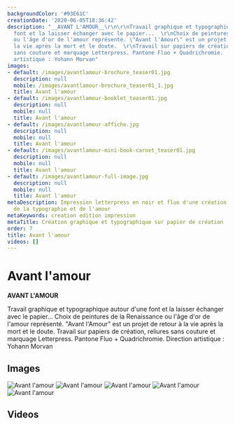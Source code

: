 ```yaml
---
backgroundColor: '#93E61C'
creationDate: '2020-06-05T18:36:42'
description: "__AVANT L'AMOUR__\r\n\r\nTravail graphique et typographique autour d'une
  font et la laisser échanger avec le papier...  \r\nChoix de peintures de la Renaissance
  ou l'âge d'or de l'amour représenté. \"Avant l'Amour\" est un projet de retour à
  la vie après la mort et le doute.  \r\nTravail sur papiers de création, reliures
  sans couture et marquage Letterpress. Pantone Fluo + Quadrichromie.  \r\nDirection
  artistique : Yohann Morvan"
images:
- default: /images/avantlamour-brochure_teaser01.jpg
  description: null
  mobile: /images/avantlamour-brochure_teaser01_1.jpg
  title: Avant l'amour
- default: /images/avantlamour-booklet_teaser01.jpg
  description: null
  mobile: null
  title: Avant l'amour
- default: /images/avantlamour-affiche.jpg
  description: null
  mobile: null
  title: Avant l'amour
- default: /images/avantlamour-mini-book-carnet_teaser01.jpg
  description: null
  mobile: null
  title: Avant l'amour
- default: /images/avantlamour-full-image.jpg
  description: null
  mobile: null
  title: Avant l'amour
metaDescription: Impression letterpress en noir et fluo d'une création graphique autour
  de la typographie et de l'amour
metaKeywords: creation edition impression
metaTitle: Création graphique et typographique sur papier de création
order: 7
title: Avant l'amour
videos: []
---
```


# Avant l'amour

__AVANT L'AMOUR__

Travail graphique et typographique autour d'une font et la laisser échanger avec le papier...
Choix de peintures de la Renaissance ou l'âge d'or de l'amour représenté. "Avant l'Amour" est un projet de retour à la vie après la mort et le doute.
Travail sur papiers de création, reliures sans couture et marquage Letterpress. Pantone Fluo + Quadrichromie.
Direction artistique : Yohann Morvan

## Images

![Avant l'amour](/images/avantlamour-brochure_teaser01.jpg)
![Avant l'amour](/images/avantlamour-booklet_teaser01.jpg)
![Avant l'amour](/images/avantlamour-affiche.jpg)
![Avant l'amour](/images/avantlamour-mini-book-carnet_teaser01.jpg)
![Avant l'amour](/images/avantlamour-full-image.jpg)

## Videos
